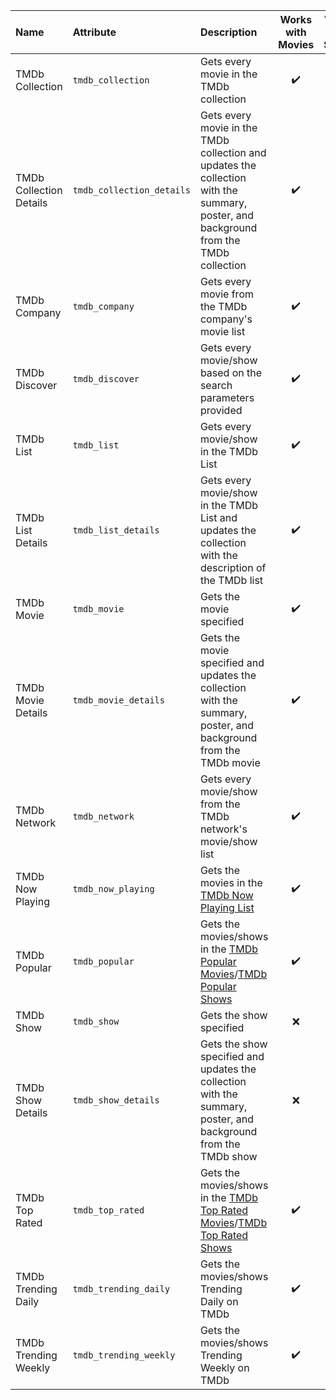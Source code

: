 
| Name | Attribute | Description | Works with Movies | Works with Shows |
| :-- | :-- | :-- | :--: | :--: |
| TMDb Collection | `tmdb_collection` | Gets every movie in the TMDb collection | :heavy_check_mark: | :x: |
| TMDb Collection Details | `tmdb_collection_details` | Gets every movie in the TMDb collection and updates the collection with the summary, poster, and background from the TMDb collection | :heavy_check_mark: | :x: |
| TMDb Company | `tmdb_company` | Gets every movie from the TMDb company's movie list | :heavy_check_mark: | :x: |
| TMDb Discover | `tmdb_discover` | Gets every movie/show based on the search parameters provided | :heavy_check_mark: | :heavy_check_mark: |
| TMDb List | `tmdb_list` | Gets every movie/show in the TMDb List | :heavy_check_mark: | :heavy_check_mark: |
| TMDb List Details | `tmdb_list_details` | Gets every movie/show in the TMDb List and updates the collection with the description of the TMDb list | :heavy_check_mark: | :heavy_check_mark: |
| TMDb Movie | `tmdb_movie` | Gets the movie specified | :heavy_check_mark: | :x: |
| TMDb Movie Details | `tmdb_movie_details` | Gets the movie specified and updates the collection with the summary, poster, and background from the TMDb movie | :heavy_check_mark: | :x: |
| TMDb Network | `tmdb_network` | Gets every movie/show from the TMDb network's movie/show list | :heavy_check_mark: | :heavy_check_mark: |
| TMDb Now Playing | `tmdb_now_playing` | Gets the movies in the [TMDb Now Playing List](https://www.themoviedb.org/movie/now-playing) | :heavy_check_mark: | :x: |
| TMDb Popular | `tmdb_popular` | Gets the movies/shows in the [TMDb Popular Movies](https://www.themoviedb.org/movie)/[TMDb Popular Shows](https://www.themoviedb.org/tv) | :heavy_check_mark: | :heavy_check_mark: |
| TMDb Show | `tmdb_show` | Gets the show specified | :x: | :heavy_check_mark: |
| TMDb Show Details | `tmdb_show_details` | Gets the show specified and updates the collection with the summary, poster, and background from the TMDb show | :x: | :heavy_check_mark: |
| TMDb Top Rated | `tmdb_top_rated` | Gets the movies/shows in the [TMDb Top Rated Movies](https://www.themoviedb.org/movie/top-rated)/[TMDb Top Rated Shows](https://www.themoviedb.org/tv/top-rated) | :heavy_check_mark: | :heavy_check_mark: |
| TMDb Trending Daily | `tmdb_trending_daily` | Gets the movies/shows Trending Daily on TMDb | :heavy_check_mark: | :heavy_check_mark: | 
| TMDb Trending Weekly | `tmdb_trending_weekly` | Gets the movies/shows Trending Weekly on TMDb | :heavy_check_mark: | :heavy_check_mark: | 